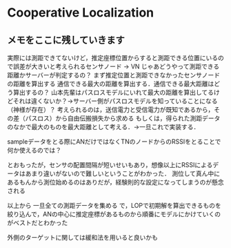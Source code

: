 # Cooperative Localization
## メモをここに残していきます
実際には測距できてないけど，推定座標位置からすると測距できる位置にいるので誤差が大きいと考えられるセンサノード -> VN
じゃあどうやって測距できる距離かサーバーが判定するの？
まず推定位置と測距できなかったセンサノードの距離を算出する
通信できる最大の距離を算出する．通信できる最大距離はどう算出するの？
山本先輩はパスロスモデルにいれて最大の距離を算出してるけどそれは違くないか？->サーバー側がパスロスモデルを知っていることになる（神様が存在）？
考えられるのは，送信電力と受信電力が既知であるから，その差（パスロス）から自由伝搬損失から求める
もしくは，得られた測距データのなかで最大のものを最大距離として考える．->一旦これで実装する．

sampleデータをとる際にANだけではなくTNのノードからのRSSIをとることで何か使えるのでは？

とおもったが，センサの配置間隔が短いせいもあり，想像以上にRSSIによるデータはあまり違いがないので難しいということがわかった．
測位して真ん中にあるもんから測位始めるのはありだが，経験則的な設定になってしまうのが懸念される

以上から
一旦全ての測距データを集める
で，LOPで初期解を算出できるものを絞り込んで，ANの中心に推定座標があるものから順番にモデルにかけていくのがベストだとわかった

外側のターゲットに関しては緩和法を用いると良いかも

